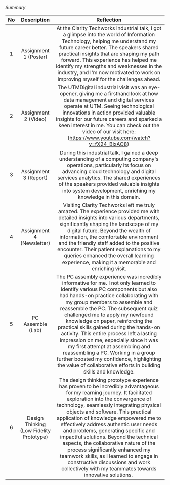 *Summary*

| No | Description | Reflection |
| :---: | :---: | :---: |
| 1 | Assignment 1 (Poster) | At the Clarity Techworks industrial talk, I got a glimpse into the world of Information Technology, helping me understand my future career better. The speakers shared practical insights that are shaping my path forward. This experience has helped me identify my strengths and weaknesses in the industry, and I'm now motivated to work on improving myself for the challenges ahead. |
| 2 | Assignment 2 (Video) | The UTMDigital industrial visit was an eye-opener, giving me a firsthand look at how data management and digital services operate at UTM. Seeing technological innovations in action provided valuable insights for our future careers and sparked a keen interest in me. You can check out the video of our visit here: (https://www.youtube.com/watch?v=fX24_BixAO8)|
| 3 | Assignment 3 (Report) |During this industrial talk, I gained a deep understanding of a computing company's operations, particularly its focus on advancing cloud technology and digital services analytics. The shared experiences of the speakers provided valuable insights into system development, enriching my knowledge in this domain. |
| 4 | Assignment 4 (Newsletter) | Visiting Clarity Techworks left me truly amazed. The experience provided me with detailed insights into various departments, significantly shaping the landscape of my digital future. Beyond the wealth of information, the comfortable environment and the friendly staff added to the positive encounter. Their patient explanations to my queries enhanced the overall learning experience, making it a memorable and enriching visit. |
| 5 | PC Assemble (Lab) | The PC assembly experience was incredibly informative for me. I not only learned to identify various PC components but also had hands-on practice collaborating with my group members to assemble and reassemble the PC. The subsequent quiz challenged me to apply my newfound knowledge on paper, reinforcing the practical skills gained during the hands-on activity. This entire process left a lasting impression on me, especially since it was my first attempt at assembling and reassembling a PC. Working in a group further boosted my confidence, highlighting the value of collaborative efforts in building skills and knowledge. |
| 6 | Design Thinking (Low Fidelity Prototype) | The design thinking prototype experience has proven to be incredibly advantageous for my learning journey. It facilitated exploration into the convergence of technology, seamlessly integrating physical objects and software. This practical application of knowledge empowered me to effectively address authentic user needs and problems, generating specific and impactful solutions. Beyond the technical aspects, the collaborative nature of the process significantly enhanced my teamwork skills, as I learned to engage in constructive discussions and work collectively with my teammates towards innovative solutions. |
